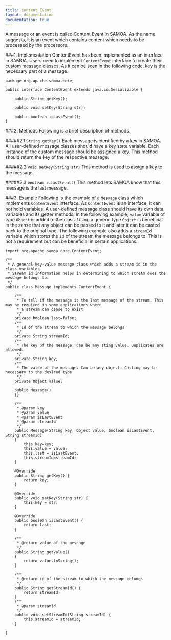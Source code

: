 ```yaml
---
title: Content Event
layout: documentation
documentation: true
---
```

A message or an event is called Content Event in SAMOA. As the name suggests, it is an event which contains content which needs to be processed by the processors.

###1. Implementation
ContentEvent has been implemented as an interface in SAMOA. Users need to implement `ContentEvent` interface to create their custom message classes. As it can be seen in the following code, key is the necessary part of a message.

```
package org.apache.samoa.core;

public interface ContentEvent extends java.io.Serializable {
	
	public String getKey();
	
	public void setKey(String str);
	
	public boolean isLastEvent();
}
```
###2. Methods
Following is a brief description of methods.

#####2.1 `String getKey()`
Each message is identified by a key in SAMOA. All user-defined message classes should have a key state variable. Each instance of the custom message should be assigned a key. This method should return the key of the respective message.

#####2.2 `void setKey(String str)`
This method is used to assign a key to the message.

#####2.3 `boolean isLastEvent()`
This method lets SAMOA know that this message is the last message.

###3. Example
Following is the example of a `Message` class which implements `ContentEvent` interface. As `ContentEvent` is an interface, it can not hold variables. A user-defined message class should have its own data variables and its getter methods. In the following example, `value` variable of type `Object` is added to the class. Using a generic type `Object` is beneficial in the sense that any object can be passed to it and later it can be casted back to the original type. The following example also adds a `streamId` variable which stores the `id` of the stream the message belongs to. This is not a requirement but can be beneficial in certain applications.

```
import org.apache.samoa.core.ContentEvent;

/**
 * A general key-value message class which adds a stream id in the class variables
 * Stream id information helps in determining to which stream does the message belongs to.
 */
public class Message implements ContentEvent {

	/**
	 * To tell if the message is the last message of the stream. This may be required in some applications where
	 * a stream can cease to exist
	 */
	private boolean last=false;
	/**
	 * Id of the stream to which the message belongs
	 */
	private String streamId;
	/**
	 * The key of the message. Can be any sting value. Duplicates are allowed.
	 */
	private String key;
	/**
	 * The value of the message. Can be any object. Casting may be necessary to the desired type.
	 */
	private Object value;
	
	public Message()
	{}

	/**
	 * @param key
	 * @param value
	 * @param isLastEvent
	 * @param streamId
	 */
	public Message(String key, Object value, boolean isLastEvent, String streamId)
	{
		this.key=key;
		this.value = value;
		this.last = isLastEvent;
		this.streamId=streamId;
	}
	
	@Override
	public String getKey() {
		return key;
	}

	@Override
	public void setKey(String str) {
		this.key = str;
	}

	@Override
	public boolean isLastEvent() {
		return last;
	}
	
	/**
	 * @return value of the message
	 */
	public String getValue()
	{
		return value.toString();
	}
	
	/**
	 * @return id of the stream to which the message belongs
	 */
	public String getStreamId() {
		return streamId;
	}
	/**
	 * @param streamId
	 */
	public void setStreamId(String streamId) {
		this.streamId = streamId;
	}

}

```
